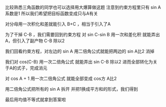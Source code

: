 比较熟悉三角函数的同学也可以选择用大爆算做这题
注意到约束方程里只有 sin A 系数是1
所以我们希望把目标函数变成只与A有关

对分母用一次积化和差就能引入 B+C ，相当于引入了A

为了干掉 C-B ，我们需要回到约束方程
对 sin C-sin B 用一次和差化积
就能弄出A，但引入了副产物 C-B 除以2

我们回看约束方程，对左边的 sin A
用二倍角公式就能把两边的 sin A比2 消掉

我们对 cos(C-B) 用一次二倍角公式
就能弄出 sin C-B 除以2
进而全部转化为关于A的式子，完成消元

对 cos A + 1 用一次二倍角公式
就能全部变成 cos方 A比2

用二倍角公式把所有的 sin A 拆开
并把1换成平方和的形式，我们得到

最后用均值不等式就拿到答案啦
